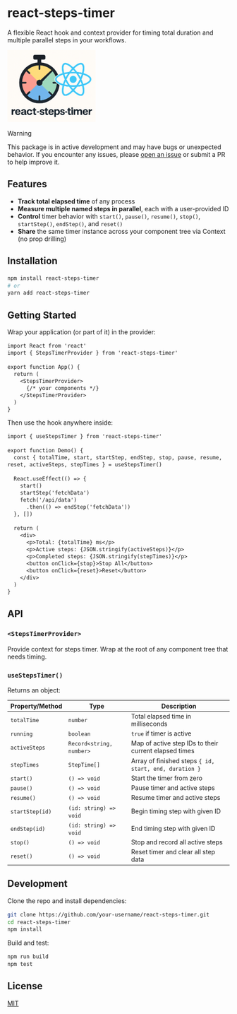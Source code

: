 # react-steps-timer

A flexible React hook and context provider for timing total duration and multiple parallel steps in your workflows.


<img src="react-steps-timer-logo.png" alt="react-steps-timer logo" width="200" />


> [!WARNING]
> This package is in active development and may have bugs or unexpected behavior. If you encounter any issues, please [open an issue](https://github.com/yourusername/react-steps-timer/issues) or submit a PR to help improve it.


## Features

- **Track total elapsed time** of any process
- **Measure multiple named steps in parallel**, each with a user-provided ID
- **Control** timer behavior with `start()`, `pause()`, `resume()`, `stop()`, `startStep()`, `endStep()`, and `reset()`
- **Share** the same timer instance across your component tree via Context (no prop drilling)

## Installation

```bash
npm install react-steps-timer
# or
yarn add react-steps-timer
```

## Getting Started

Wrap your application (or part of it) in the provider:

```tsx
import React from 'react'
import { StepsTimerProvider } from 'react-steps-timer'

export function App() {
  return (
    <StepsTimerProvider>
      {/* your components */}
    </StepsTimerProvider>
  )
}
```

Then use the hook anywhere inside:

```tsx
import { useStepsTimer } from 'react-steps-timer'

export function Demo() {
  const { totalTime, start, startStep, endStep, stop, pause, resume, reset, activeSteps, stepTimes } = useStepsTimer()

  React.useEffect(() => {
    start()
    startStep('fetchData')
    fetch('/api/data')
      .then(() => endStep('fetchData'))
  }, [])

  return (
    <div>
      <p>Total: {totalTime} ms</p>
      <p>Active steps: {JSON.stringify(activeSteps)}</p>
      <p>Completed steps: {JSON.stringify(stepTimes)}</p>
      <button onClick={stop}>Stop All</button>
      <button onClick={reset}>Reset</button>
    </div>
  )
}
```

## API

### `<StepsTimerProvider>`
Provide context for steps timer. Wrap at the root of any component tree that needs timing.

### `useStepsTimer()`
Returns an object:

| Property/Method | Type          | Description                                         |
| --------------- | ------------- | --------------------------------------------------- |
| `totalTime`     | `number`      | Total elapsed time in milliseconds                  |
| `running`       | `boolean`     | `true` if timer is active                           |
| `activeSteps`   | `Record<string, number>` | Map of active step IDs to their current elapsed times |
| `stepTimes`     | `StepTime[]`  | Array of finished steps `{ id, start, end, duration }` |
| `start()`       | `() => void`  | Start the timer from zero                           |
| `pause()`       | `() => void`  | Pause timer and active steps                        |
| `resume()`      | `() => void`  | Resume timer and active steps                       |
| `startStep(id)` | `(id: string) => void` | Begin timing step with given ID            |
| `endStep(id)`   | `(id: string) => void` | End timing step with given ID               |
| `stop()`        | `() => void`  | Stop and record all active steps                    |
| `reset()`       | `() => void`  | Reset timer and clear all step data                 |

## Development

Clone the repo and install dependencies:

```bash
git clone https://github.com/your-username/react-steps-timer.git
cd react-steps-timer
npm install
```

Build and test:

```bash
npm run build
npm test
```

## License

[MIT](LICENSE)

